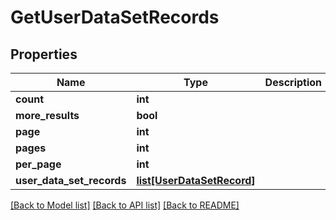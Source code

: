 # GetUserDataSetRecords

## Properties
Name | Type | Description | Notes
------------ | ------------- | ------------- | -------------
**count** | **int** |  | [optional] 
**more_results** | **bool** |  | [optional] 
**page** | **int** |  | [optional] 
**pages** | **int** |  | [optional] 
**per_page** | **int** |  | [optional] 
**user_data_set_records** | [**list[UserDataSetRecord]**](UserDataSetRecord.md) |  | [optional] 

[[Back to Model list]](../README.md#documentation-for-models) [[Back to API list]](../README.md#documentation-for-api-endpoints) [[Back to README]](../README.md)


